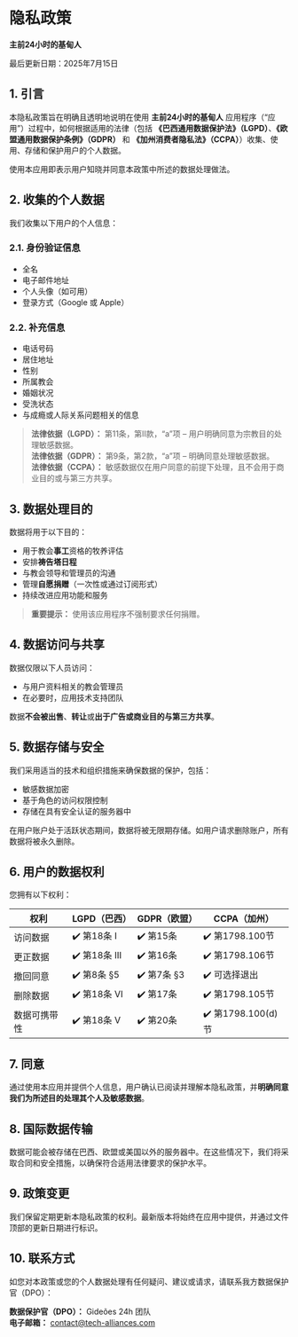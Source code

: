 # 隐私政策

**主前24小时的基甸人**

最后更新日期：2025年7月15日

## 1. 引言

本隐私政策旨在明确且透明地说明在使用 **主前24小时的基甸人** 应用程序（“应用”）过程中，如何根据适用的法律（包括 **《巴西通用数据保护法》（LGPD）**、**《欧盟通用数据保护条例》（GDPR）** 和 **《加州消费者隐私法》（CCPA）**）收集、使用、存储和保护用户的个人数据。

使用本应用即表示用户知晓并同意本政策中所述的数据处理做法。

## 2. 收集的个人数据

我们收集以下用户的个人信息：

### 2.1. 身份验证信息

- 全名  
- 电子邮件地址  
- 个人头像（如可用）  
- 登录方式（Google 或 Apple）

### 2.2. 补充信息

- 电话号码  
- 居住地址  
- 性别  
- 所属教会  
- 婚姻状况  
- 受洗状态  
- 与成瘾或人际关系问题相关的信息

> **法律依据（LGPD）：** 第11条，第II款，“a”项 – 用户明确同意为宗教目的处理敏感数据。  
> **法律依据（GDPR）：** 第9条，第2款，“a”项 – 明确同意处理敏感数据。  
> **法律依据（CCPA）：** 敏感数据仅在用户同意的前提下处理，且不会用于商业目的或与第三方共享。

## 3. 数据处理目的

数据将用于以下目的：

- 用于教会**事工**资格的牧养评估  
- 安排**祷告塔日程**  
- 与教会领导和管理员的沟通  
- 管理**自愿捐赠**（一次性或通过订阅形式）  
- 持续改进应用功能和服务

> **重要提示：** 使用该应用程序不强制要求任何捐赠。

## 4. 数据访问与共享

数据仅限以下人员访问：

- 与用户资料相关的教会管理员  
- 在必要时，应用技术支持团队

数据**不会被出售**、**转让**或**出于广告或商业目的与第三方共享**。

## 5. 数据存储与安全

我们采用适当的技术和组织措施来确保数据的保护，包括：

- 敏感数据加密  
- 基于角色的访问权限控制  
- 存储在具有安全认证的服务器中

在用户账户处于活跃状态期间，数据将被无限期存储。如用户请求删除账户，所有数据将被永久删除。

## 6. 用户的数据权利

您拥有以下权利：

|权利|LGPD（巴西）|GDPR（欧盟）|CCPA（加州）|
|--|--|--|--|
| 访问数据 |✔️ 第18条 I |✔️ 第15条 |✔️ 第1798.100节 |
| 更正数据 |✔️ 第18条 III |✔️ 第16条 |✔️ 第1798.106节 |
| 撤回同意 |✔️ 第8条 §5 |✔️ 第7条 §3 |✔️ 可选择退出 |
| 删除数据 |✔️ 第18条 VI |✔️ 第17条 |✔️ 第1798.105节 |
| 数据可携带性 |✔️ 第18条 V |✔️ 第20条 |✔️ 第1798.100(d)节 |

## 7. 同意

通过使用本应用并提供个人信息，用户确认已阅读并理解本隐私政策，并**明确同意我们为所述目的处理其个人及敏感数据**。

## 8. 国际数据传输

数据可能会被存储在巴西、欧盟或美国以外的服务器中。在这些情况下，我们将采取合同和安全措施，以确保符合适用法律要求的保护水平。

## 9. 政策变更

我们保留定期更新本隐私政策的权利。最新版本将始终在应用中提供，并通过文件顶部的更新日期进行标识。

## 10. 联系方式

如您对本政策或您的个人数据处理有任何疑问、建议或请求，请联系我方数据保护官（DPO）：

**数据保护官（DPO）：** Gideões 24h 团队  
**电子邮箱：** contact@tech-alliances.com
